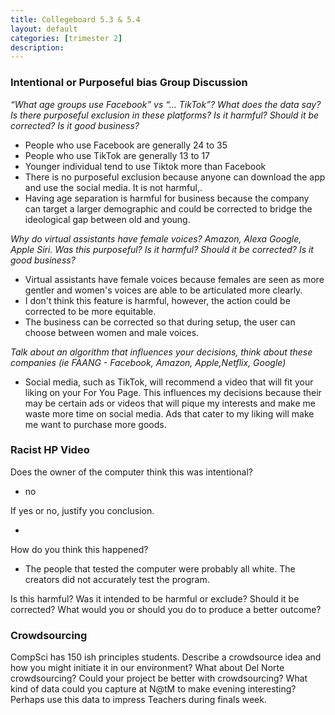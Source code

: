 ```yaml
---
title: Collegeboard 5.3 & 5.4
layout: default
categories: [trimester 2]
description: 
---
```


### Intentional or Purposeful bias Group Discussion

*“What age groups use Facebook” vs “… TikTok”? What does the data say? Is there purposeful exclusion in these platforms? Is it harmful? Should it be corrected? Is it good business?*

- People who use Facebook are generally 24 to 35
- People who use TikTok are generally 13 to 17
- Younger individual tend to use Tiktok more than Facebook
- There is no purposeful exclusion because anyone can download the app and use the social media. It is not harmful,.
- Having age separation is harmful for business because the company can target a larger demographic and could be corrected to bridge the ideological gap between old and young.

*Why do virtual assistants have female voices? Amazon, Alexa Google, Apple Siri. Was this purposeful? Is it harmful? Should it be corrected? Is it good business?*

- Virtual assistants have female voices because females are seen as more gentler and women's voices are able to be articulated more clearly.
- I don't think this feature is harmful, however, the action could be corrected to be more equitable.
- The business can be corrected so that during setup, the user can choose between women and male voices. 

*Talk about an algorithm that influences your decisions, think about these companies (ie FAANG - Facebook, Amazon, Apple,Netflix, Google)*

- Social media, such as TikTok, will recommend a video that will fit your liking on your For You Page. This influences my decisions because their may be certain ads or videos that will pique my interests and make me waste more time on social media. Ads that cater to my liking will make me want to purchase more goods.


### Racist HP Video

Does the owner of the computer think this was intentional?

- no

If yes or no, justify you conclusion.

- 

How do you think this happened?

- The people that tested the computer were probably all white. The creators did not accurately test the program.

Is this harmful? Was it intended to be harmful or exclude?
Should it be corrected?
What would you or should you do to produce a better outcome?

### Crowdsourcing

CompSci has 150 ish principles students. Describe a crowdsource idea and how you might initiate it in our environment?
What about Del Norte crowdsourcing? Could your project be better with crowdsourcing?
What kind of data could you capture at N@tM to make evening interesting? Perhaps use this data to impress Teachers during finals week.